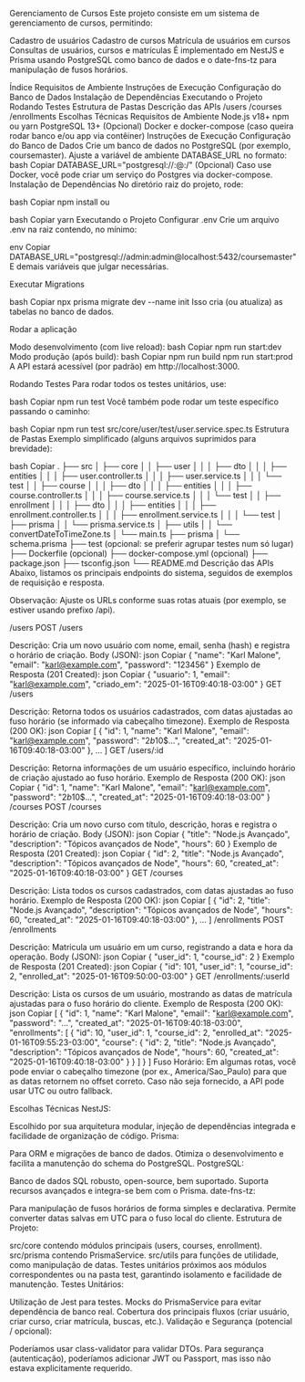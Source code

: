 Gerenciamento de Cursos
Este projeto consiste em um sistema de gerenciamento de cursos, permitindo:

Cadastro de usuários
Cadastro de cursos
Matrícula de usuários em cursos
Consultas de usuários, cursos e matrículas
É implementado em NestJS e Prisma usando PostgreSQL como banco de dados e o date-fns-tz para manipulação de fusos horários.

Índice
Requisitos de Ambiente
Instruções de Execução
Configuração do Banco de Dados
Instalação de Dependências
Executando o Projeto
Rodando Testes
Estrutura de Pastas
Descrição das APIs
/users
/courses
/enrollments
Escolhas Técnicas
Requisitos de Ambiente
Node.js v18+
npm ou yarn
PostgreSQL 13+
(Opcional) Docker e docker-compose (caso queira rodar banco e/ou app via contêiner)
Instruções de Execução
Configuração do Banco de Dados
Crie um banco de dados no PostgreSQL (por exemplo, coursemaster).
Ajuste a variável de ambiente DATABASE_URL no formato:
bash
Copiar
DATABASE_URL="postgresql://<user>:<password>@<host>:<port>/<dbname>"
(Opcional) Caso use Docker, você pode criar um serviço do Postgres via docker-compose.
Instalação de Dependências
No diretório raiz do projeto, rode:

bash
Copiar
npm install
ou

bash
Copiar
yarn
Executando o Projeto
Configurar .env
Crie um arquivo .env na raiz contendo, no mínimo:

env
Copiar
DATABASE_URL="postgresql://admin:admin@localhost:5432/coursemaster"
E demais variáveis que julgar necessárias.

Executar Migrations

bash
Copiar
npx prisma migrate dev --name init
Isso cria (ou atualiza) as tabelas no banco de dados.

Rodar a aplicação

Modo desenvolvimento (com live reload):
bash
Copiar
npm run start:dev
Modo produção (após build):
bash
Copiar
npm run build
npm run start:prod
A API estará acessível (por padrão) em http://localhost:3000.

Rodando Testes
Para rodar todos os testes unitários, use:

bash
Copiar
npm run test
Você também pode rodar um teste específico passando o caminho:

bash
Copiar
npm run test src/core/user/test/user.service.spec.ts
Estrutura de Pastas
Exemplo simplificado (alguns arquivos suprimidos para brevidade):

bash
Copiar
.
├── src
│   ├── core
│   │   ├── user
│   │   │   ├── dto
│   │   │   ├── entities
│   │   │   ├── user.controller.ts
│   │   │   ├── user.service.ts
│   │   │   └── test
│   │   ├── course
│   │   │   ├── dto
│   │   │   ├── entities
│   │   │   ├── course.controller.ts
│   │   │   ├── course.service.ts
│   │   │   └── test
│   │   ├── enrollment
│   │   │   ├── dto
│   │   │   ├── entities
│   │   │   ├── enrollment.controller.ts
│   │   │   ├── enrollment.service.ts
│   │   │   └── test
│   ├── prisma
│   │   └── prisma.service.ts
│   ├── utils
│   │   └── convertDateToTimeZone.ts
│   └── main.ts
├── prisma
│   └── schema.prisma
├── test (opcional: se preferir agrupar testes num só lugar)
├── Dockerfile (opcional)
├── docker-compose.yml (opcional)
├── package.json
├── tsconfig.json
└── README.md
Descrição das APIs
Abaixo, listamos os principais endpoints do sistema, seguidos de exemplos de requisição e resposta.

Observação: Ajuste os URLs conforme suas rotas atuais (por exemplo, se estiver usando prefixo /api).

/users
POST /users

Descrição: Cria um novo usuário com nome, email, senha (hash) e registra o horário de criação.
Body (JSON):
json
Copiar
{
  "name": "Karl Malone",
  "email": "karl@example.com",
  "password": "123456"
}
Exemplo de Resposta (201 Created):
json
Copiar
{
  "usuario": 1,
  "email": "karl@example.com",
  "criado_em": "2025-01-16T09:40:18-03:00"
}
GET /users

Descrição: Retorna todos os usuários cadastrados, com datas ajustadas ao fuso horário (se informado via cabeçalho timezone).
Exemplo de Resposta (200 OK):
json
Copiar
[
  {
    "id": 1,
    "name": "Karl Malone",
    "email": "karl@example.com",
    "password": "$2b$10$...",
    "created_at": "2025-01-16T09:40:18-03:00"
  },
  ...
]
GET /users/:id

Descrição: Retorna informações de um usuário específico, incluindo horário de criação ajustado ao fuso horário.
Exemplo de Resposta (200 OK):
json
Copiar
{
  "id": 1,
  "name": "Karl Malone",
  "email": "karl@example.com",
  "password": "$2b$10$...",
  "created_at": "2025-01-16T09:40:18-03:00"
}
/courses
POST /courses

Descrição: Cria um novo curso com título, descrição, horas e registra o horário de criação.
Body (JSON):
json
Copiar
{
  "title": "Node.js Avançado",
  "description": "Tópicos avançados de Node",
  "hours": 60
}
Exemplo de Resposta (201 Created):
json
Copiar
{
  "id": 2,
  "title": "Node.js Avançado",
  "description": "Tópicos avançados de Node",
  "hours": 60,
  "created_at": "2025-01-16T09:40:18-03:00"
}
GET /courses

Descrição: Lista todos os cursos cadastrados, com datas ajustadas ao fuso horário.
Exemplo de Resposta (200 OK):
json
Copiar
[
  {
    "id": 2,
    "title": "Node.js Avançado",
    "description": "Tópicos avançados de Node",
    "hours": 60,
    "created_at": "2025-01-16T09:40:18-03:00"
  },
  ...
]
/enrollments
POST /enrollments

Descrição: Matricula um usuário em um curso, registrando a data e hora da operação.
Body (JSON):
json
Copiar
{
  "user_id": 1,
  "course_id": 2
}
Exemplo de Resposta (201 Created):
json
Copiar
{
  "id": 101,
  "user_id": 1,
  "course_id": 2,
  "enrolled_at": "2025-01-16T09:50:00-03:00"
}
GET /enrollments/:userId

Descrição: Lista os cursos de um usuário, mostrando as datas de matrícula ajustadas para o fuso horário do cliente.
Exemplo de Resposta (200 OK):
json
Copiar
[
  {
    "id": 1,
    "name": "Karl Malone",
    "email": "karl@example.com",
    "password": "...",
    "created_at": "2025-01-16T09:40:18-03:00",
    "enrollments": [
      {
        "id": 10,
        "user_id": 1,
        "course_id": 2,
        "enrolled_at": "2025-01-16T09:55:23-03:00",
        "course": {
          "id": 2,
          "title": "Node.js Avançado",
          "description": "Tópicos avançados de Node",
          "hours": 60,
          "created_at": "2025-01-16T09:40:18-03:00"
        }
      }
    ]
  }
]
Fuso Horário: Em algumas rotas, você pode enviar o cabeçalho timezone (por ex., America/Sao_Paulo) para que as datas retornem no offset correto. Caso não seja fornecido, a API pode usar UTC ou outro fallback.

Escolhas Técnicas
NestJS:

Escolhido por sua arquitetura modular, injeção de dependências integrada e facilidade de organização de código.
Prisma:

Para ORM e migrações de banco de dados.
Otimiza o desenvolvimento e facilita a manutenção do schema do PostgreSQL.
PostgreSQL:

Banco de dados SQL robusto, open-source, bem suportado.
Suporta recursos avançados e integra-se bem com o Prisma.
date-fns-tz:

Para manipulação de fusos horários de forma simples e declarativa.
Permite converter datas salvas em UTC para o fuso local do cliente.
Estrutura de Projeto:

src/core contendo módulos principais (users, courses, enrollment).
src/prisma contendo PrismaService.
src/utils para funções de utilidade, como manipulação de datas.
Testes unitários próximos aos módulos correspondentes ou na pasta test, garantindo isolamento e facilidade de manutenção.
Testes Unitários:

Utilização de Jest para testes.
Mocks do PrismaService para evitar dependência de banco real.
Cobertura dos principais fluxos (criar usuário, criar curso, criar matrícula, buscas, etc.).
Validação e Segurança (potencial / opcional):

Poderíamos usar class-validator para validar DTOs.
Para segurança (autenticação), poderíamos adicionar JWT ou Passport, mas isso não estava explicitamente requerido.